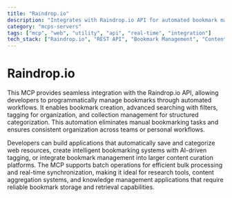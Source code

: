 ```yaml
---
title: "Raindrop.io"
description: "Integrates with Raindrop.io API for automated bookmark management, enabling creation, searching, tagging, and collection organization."
category: "mcps-servers"
tags: ["mcp", "web", "utility", "api", "real-time", "integration"]
tech_stack: ["Raindrop.io", "REST API", "Bookmark Management", "Content Curation", "Web Resources"]
---
```


# Raindrop.io

This MCP provides seamless integration with the Raindrop.io API, allowing developers to programmatically manage bookmarks through automated workflows. It enables bookmark creation, advanced searching with filters, tagging for organization, and collection management for structured categorization. This automation eliminates manual bookmarking tasks and ensures consistent organization across teams or personal workflows.

Developers can build applications that automatically save and categorize web resources, create intelligent bookmarking systems with AI-driven tagging, or integrate bookmark management into larger content curation platforms. The MCP supports batch operations for efficient bulk processing and real-time synchronization, making it ideal for research tools, content aggregation systems, and knowledge management applications that require reliable bookmark storage and retrieval capabilities.
